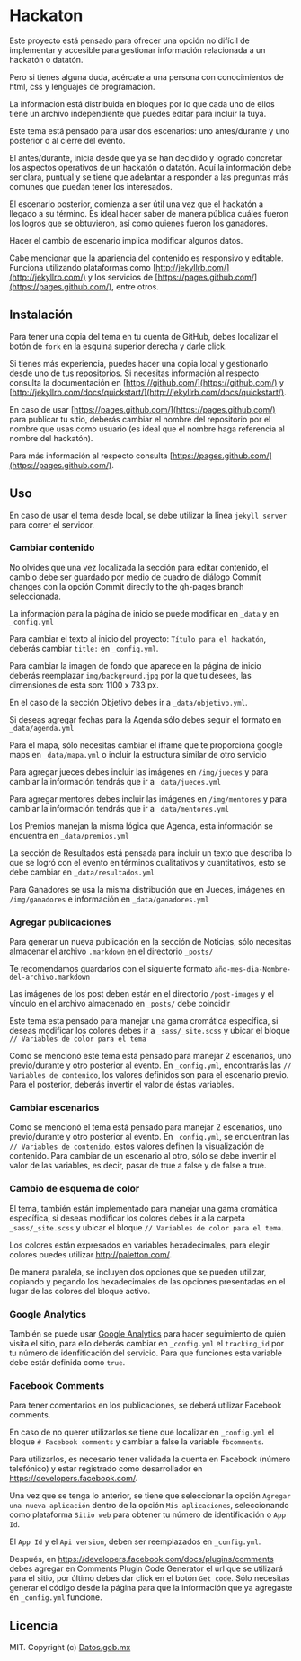 # Hackaton

Este proyecto está pensado para ofrecer una opción no difícil de implementar y accesible para gestionar información relacionada a un hackatón o datatón.

Pero si tienes alguna duda, acércate a una persona con conocimientos de html, css y lenguajes de programación.

La información está distribuida en bloques por lo que cada uno de ellos tiene un archivo independiente que puedes editar para incluir la tuya.

Este tema está pensado para usar dos escenarios: uno antes/durante y uno posterior o al cierre del evento.

El antes/durante, inicia desde que ya se han decidido y logrado concretar los aspectos operativos de un hackatón o datatón. Aquí la información debe ser clara, puntual y se tiene que adelantar a responder a las preguntas más comunes que puedan tener los interesados.

El escenario posterior, comienza a ser útil una vez que el hackatón a llegado a su término. Es ideal hacer saber de manera pública cuáles fueron los logros que se obtuvieron, así como quienes fueron los ganadores.

Hacer el cambio de escenario implica modificar algunos datos.

Cabe mencionar que la apariencia del contenido es responsivo y editable. Funciona utilizando plataformas como [http://jekyllrb.com/](http://jekyllrb.com/) y los servicios de [https://pages.github.com/](https://pages.github.com/), entre otros.

## Instalación

Para tener una copia del tema en tu cuenta de GitHub, debes localizar el botón de `fork` en la esquina superior derecha y darle click.

Si tienes más experiencia, puedes hacer una copia local y gestionarlo desde uno de tus repositorios. Si necesitas información al respecto consulta la documentación en [https://github.com/](https://github.com/) y [http://jekyllrb.com/docs/quickstart/](http://jekyllrb.com/docs/quickstart/).

En caso de usar [https://pages.github.com/](https://pages.github.com/) para publicar tu sitio, deberás cambiar el nombre del repositorio por el nombre que usas como usuario (es ideal que el nombre haga referencia al nombre del hackatón).

Para más información al respecto consulta [https://pages.github.com/](https://pages.github.com/).

## Uso

En caso de usar el tema desde local, se debe utilizar la línea `jekyll server` para correr el servidor.

### Cambiar contenido

No olvides que una vez localizada la sección para editar contenido, el cambio debe ser guardado por medio de cuadro de diálogo Commit changes con la opción Commit directly to the gh-pages branch seleccionada.

La información para la página de inicio se puede modificar en `_data` y en `_config.yml`

Para cambiar el texto al inicio del proyecto: `Título para el hackatón`, deberás cambiar `title:` en `_config.yml`.

Para cambiar la imagen de fondo que aparece en la página de inicio deberás reemplazar `img/background.jpg` por la que tu desees, las dimensiones de esta son: 1100 x 733 px.

En el caso de la sección Objetivo debes ir a `_data/objetivo.yml`.

Si deseas agregar fechas para la Agenda sólo debes seguir el formato en `_data/agenda.yml`

Para el mapa, sólo necesitas cambiar el iframe que te proporciona google maps en `_data/mapa.yml` o incluir la estructura similar de otro servicio

Para agregar jueces debes incluir las imágenes en `/img/jueces` y para cambiar la información tendrás que ir a `_data/jueces.yml`

Para agregar mentores debes incluir las imágenes en `/img/mentores` y para cambiar la información tendrás que ir a `_data/mentores.yml`

Los Premios manejan la misma lógica que Agenda, esta información se encuentra en `_data/premios.yml`

La sección de Resultados está pensada para incluir un texto que describa lo que se logró con el evento en términos cualitativos y cuantitativos, esto se debe cambiar en `_data/resultados.yml`

Para Ganadores se usa la misma distribución que en Jueces, imágenes en `/img/ganadores` e información en `_data/ganadores.yml`

### Agregar publicaciones

Para generar un nueva publicación en la sección de Noticias, sólo necesitas almacenar el archivo `.markdown` en el directorio `_posts/`

Te recomendamos guardarlos con el siguiente formato `año-mes-dia-Nombre-del-archivo.markdown`

Las imágenes de los post deben estár en el directorio `/post-images` y el vínculo en el archivo almacenado en `_posts/` debe coincidir

Este tema esta pensado para manejar una gama cromática específica, si deseas modificar los colores debes ir a `_sass/_site.scss` y ubicar el bloque `// Variables de color para el tema`

Como se mencionó este tema está pensado para manejar 2 escenarios, uno previo/durante y otro posterior al evento. En `_config.yml`, encontrarás las `// Variables de contenido`, los valores definidos son para el escenario previo. Para el posterior, deberás invertir el valor de éstas variables.

### Cambiar escenarios

Como se mencionó el tema está pensado para manejar 2 escenarios, uno previo/durante y otro posterior al evento. En `_config.yml`, se encuentran las `// Variables de contenido`, estos valores definen la visualización de contenido. Para cambiar de un escenario al otro, sólo se debe invertir el valor de las variables, es decir, pasar de true a false y de false a true.

### Cambio de esquema de color

El tema, también están implementado para manejar una gama cromática específica, si deseas modificar los colores debes ir a la carpeta `_sass/_site.scss` y ubicar el bloque `// Variables de color para el tema`.

Los colores están expresados en variables hexadecimales, para elegir colores puedes utilizar http://paletton.com/.

De manera paralela, se incluyen dos opciones que se pueden utilizar, copiando y pegando los hexadecimales de las opciones presentadas en el lugar de las colores del bloque activo.

### Google Analytics

También se puede usar [Google Analytics](https://www.google.com.mx/analytics/) para hacer seguimiento de quién visita el sitio, para ello deberás cambiar en `_config.yml` el `tracking_id` por tu número de idenfiticación del servicio. Para que funciones esta variable debe estár definida como `true`.


### Facebook Comments

Para tener comentarios en los publicaciones, se deberá utilizar Facebook comments.

En caso de no querer utilizarlos se tiene que localizar en `_config.yml` el bloque `# Facebook comments` y cambiar a false la variable `fbcomments`.

Para utilizarlos, es necesario tener validada la cuenta en Facebook (número telefónico) y estar registrado como desarrollador en https://developers.facebook.com/.

Una vez que se tenga lo anterior, se tiene que seleccionar la opción `Agregar una nueva aplicación` dentro de la opción `Mis aplicaciones`, seleccionando como plataforma `Sitio web` para obtener tu número de identificación o `App Id`.

El `App Id` y el `Api version`, deben ser reemplazados en `_config.yml`.

Después, en https://developers.facebook.com/docs/plugins/comments debes agregar en Comments Plugin Code Generator el url que se utilizará para el sitio, por último debes dar click en el botón `Get code`. Sólo necesitas generar el código desde la página para que la información que ya agregaste en `_config.yml` funcione.

## Licencia
MIT. Copyright (c) [Datos.gob.mx](http://datos.gob.mx/)
